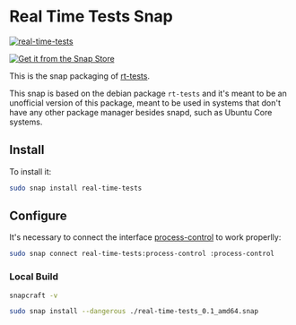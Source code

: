 
# Real Time Tests Snap 

[![real-time-tests](https://snapcraft.io/real-time-tests/badge.svg)](https://snapcraft.io/real-time-tests)

[![Get it from the Snap Store](https://snapcraft.io/static/images/badges/en/snap-store-black.svg)](https://snapcraft.io/real-time-tests)

This is the snap packaging of
[rt-tests](https://wiki.linuxfoundation.org/realtime/documentation/howto/tools/rt-tests).


This snap is based on the debian package `rt-tests` and it's meant to be an
unofficial version of this package, meant to be used in systems that don't have
any other package manager besides snapd, such as Ubuntu Core systems.

## Install

To install it:

```bash
sudo snap install real-time-tests
```

## Configure

It's necessary to connect the interface [process-control](https://snapcraft.io/docs/process-control-interface) to work properlly:

```bash
sudo snap connect real-time-tests:process-control :process-control
```

### Local Build

```bash
snapcraft -v

sudo snap install --dangerous ./real-time-tests_0.1_amd64.snap
```